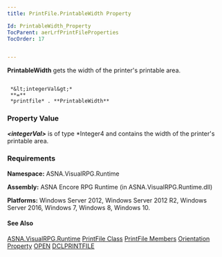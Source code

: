 ```yaml
---
title: PrintFile.PrintableWidth Property

Id: PrintableWidth_Property
TocParent: aerLrfPrintFileProperties
TocOrder: 17


---
```


**PrintableWidth** gets the width of the printer's printable area. 

```

 *&lt;integerVal&gt;* 
 **=** 
 *printfile* . **PrintableWidth** 
```

### Property Value
***&lt;integerVal&gt;*** is of type *Integer4 and contains the width of the printer's printable area. 

### Requirements
**Namespace:** ASNA.VisualRPG.Runtime 

**Assembly:** ASNA Encore RPG Runtime (in ASNA.VisualRPG.Runtime.dll) 

**Platforms:** Windows Server 2012, Windows Server 2012 R2, Windows Server 2016, Windows 7, Windows 8, Windows 10. 

#### See Also
[ASNA.VisualRPG.Runtime](aerLrfRuntimeNamespace.html)
[PrintFile Class](aerLrfPrintFileClass.html)
[PrintFile Members](aerLrfPrintFileMembers.html)
[Orientation Property](Orientation_Property.html)
[OPEN](OPEN.html)
[DCLPRINTFILE](DCLPRINTFILE.html) 
